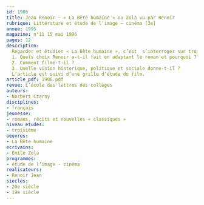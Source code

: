 ```yaml
---
id: 1906
title: Jean Renoir – « La Bête humaine » ou Zola vu par Renoir 
rubrique: Littérature et étude de l’image – cinéma [3e]
annee: 1995
magazine: n°11 15 mai 1996
pages: 12
description: 
  Regarder et étudier « La Bête humaine », c’est  s’interroger sur trois points qui sont autant d’objectifs – 
  1. Quels choix Renoir a-t-il fait en adaptant le roman et pourquoi ?
  2. Comment filme-t-il ?
  3. Quelle vision historique, politique et sociale donne-t-il ?
  L’article est suivi d’une grille d’étude du film.
article_pdf: 1906.pdf
revue: L’école des lettres des collèges
auteurs:
- Norbert Czarny
disciplines:
- français
jeunesse:
- romans, récits et nouvelles « classiques »
niveau_etudes:
- troisième
oeuvres:
- La Bête humaine
ecrivains:
- Émile Zola
programmes:
- étude de l’image - cinéma
realisateurs:
- Renoir Jean
siecles:
- 20e siècle
- 19e siècle
---
```

